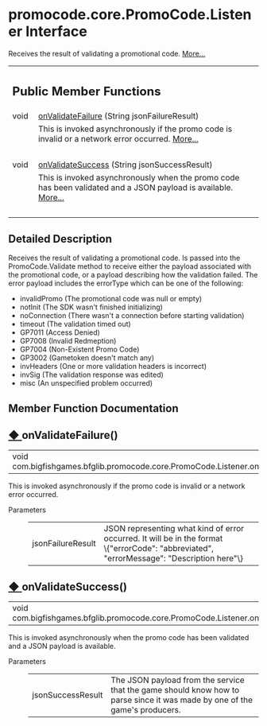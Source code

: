 
# promocode.core.PromoCode.Listener Interface 

<div class="contents">Receives the result of validating a promotional code.    <a href="interfacecom_1_1bigfishgames_1_1bfglib_1_1promocode_1_1core_1_1_promo_code_1_1_listener.html#details">More...</a><table class="memberdecls"><tr class="heading"><td colspan="2"><h2 class="groupheader"><a id="pub-methods" name="pub-methods"></a> Public Member Functions</h2></td></tr><tr class="memitem:a04ce24889fc345aef813d5a6f84a30dc"><td class="memItemLeft" align="right" valign="top">void&#160;</td><td class="memItemRight" valign="bottom"><a class="el" href="interfacecom_1_1bigfishgames_1_1bfglib_1_1promocode_1_1core_1_1_promo_code_1_1_listener.html#a04ce24889fc345aef813d5a6f84a30dc">onValidateFailure</a> (String jsonFailureResult)</td></tr><tr class="memdesc:a04ce24889fc345aef813d5a6f84a30dc"><td class="mdescLeft">&#160;</td><td class="mdescRight">This is invoked asynchronously if the promo code is invalid or a network error occurred.  <a href="interfacecom_1_1bigfishgames_1_1bfglib_1_1promocode_1_1core_1_1_promo_code_1_1_listener.html#a04ce24889fc345aef813d5a6f84a30dc">More...</a><br /></td></tr><tr class="separator:a04ce24889fc345aef813d5a6f84a30dc"><td class="memSeparator" colspan="2">&#160;</td></tr><tr class="memitem:a29c8f6bf5c6ff86f3ca0a7e2a66f0df1"><td class="memItemLeft" align="right" valign="top">void&#160;</td><td class="memItemRight" valign="bottom"><a class="el" href="interfacecom_1_1bigfishgames_1_1bfglib_1_1promocode_1_1core_1_1_promo_code_1_1_listener.html#a29c8f6bf5c6ff86f3ca0a7e2a66f0df1">onValidateSuccess</a> (String jsonSuccessResult)</td></tr><tr class="memdesc:a29c8f6bf5c6ff86f3ca0a7e2a66f0df1"><td class="mdescLeft">&#160;</td><td class="mdescRight">This is invoked asynchronously when the promo code has been validated and a JSON payload is available.  <a href="interfacecom_1_1bigfishgames_1_1bfglib_1_1promocode_1_1core_1_1_promo_code_1_1_listener.html#a29c8f6bf5c6ff86f3ca0a7e2a66f0df1">More...</a><br /></td></tr><tr class="separator:a29c8f6bf5c6ff86f3ca0a7e2a66f0df1"><td class="memSeparator" colspan="2">&#160;</td></tr></table><a name="details" id="details"></a><h2 class="groupheader">Detailed Description</h2><div class="textblock">Receives the result of validating a promotional code. Is passed into the PromoCode.Validate method to receive either the payload associated with the promotional code, or a payload describing how the validation failed. The error payload includes the errorType which can be one of the following:<ul><li>invalidPromo (The promotional code was null or empty)</li><li>notInit (The SDK wasn't finished initializing)</li><li>noConnection (There wasn't a connection before starting validation)</li><li>timeout (The validation timed out)</li><li>GP7011 (Access Denied)</li><li>GP7008 (Invalid Redmeption)</li><li>GP7004 (Non-Existent Promo Code)</li><li>GP3002 (Gametoken doesn't match any)</li><li>invHeaders (One or more validation headers is incorrect)</li><li>invSig (The validation response was edited)</li><li>misc (An unspecified problem occurred) </li></ul></div><h2 class="groupheader">Member Function Documentation</h2><a id="a04ce24889fc345aef813d5a6f84a30dc" name="a04ce24889fc345aef813d5a6f84a30dc"></a><h2 class="memtitle"><span class="permalink"><a href="#a04ce24889fc345aef813d5a6f84a30dc">&#9670;&nbsp;</a></span>onValidateFailure()</h2><div class="memitem"><div class="memproto"><table class="memname"><tr><td class="memname">void com.bigfishgames.bfglib.promocode.core.PromoCode.Listener.onValidateFailure </td><td>(</td><td class="paramtype">String&#160;</td><td class="paramname"><em>jsonFailureResult</em></td><td>)</td><td></td></tr></table></div><div class="memdoc">This is invoked asynchronously if the promo code is invalid or a network error occurred. <dl class="params"><dt>Parameters</dt><dd><table class="params"><tr><td class="paramname">jsonFailureResult</td><td>JSON representing what kind of error occurred. It will be in the format <div class="fragment"><div class="line">\{<span class="stringliteral">&quot;errorCode&quot;</span>: <span class="stringliteral">&quot;abbreviated&quot;</span>, <span class="stringliteral">&quot;errorMessage&quot;</span>: <span class="stringliteral">&quot;Description here&quot;</span>\}</div></div></td></tr></table></dd></dl></div></div><a id="a29c8f6bf5c6ff86f3ca0a7e2a66f0df1" name="a29c8f6bf5c6ff86f3ca0a7e2a66f0df1"></a><h2 class="memtitle"><span class="permalink"><a href="#a29c8f6bf5c6ff86f3ca0a7e2a66f0df1">&#9670;&nbsp;</a></span>onValidateSuccess()</h2><div class="memitem"><div class="memproto"><table class="memname"><tr><td class="memname">void com.bigfishgames.bfglib.promocode.core.PromoCode.Listener.onValidateSuccess </td><td>(</td><td class="paramtype">String&#160;</td><td class="paramname"><em>jsonSuccessResult</em></td><td>)</td><td></td></tr></table></div><div class="memdoc">This is invoked asynchronously when the promo code has been validated and a JSON payload is available. <dl class="params"><dt>Parameters</dt><dd><table class="params"><tr><td class="paramname">jsonSuccessResult</td><td>The JSON payload from the service that the game should know how to parse since it was made by one of the game's producers. </td></tr></table></dd></dl></div></div></div> 

